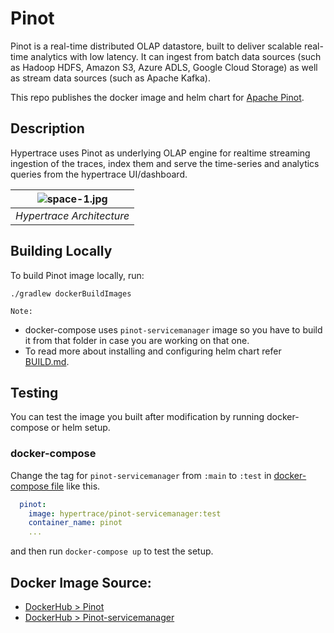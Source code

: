 # Pinot
Pinot is a real-time distributed OLAP datastore, built to deliver scalable real-time analytics with low latency. It can ingest from batch data sources (such as Hadoop HDFS, Amazon S3, Azure ADLS, Google Cloud Storage) as well as stream data sources (such as Apache Kafka). 

This repo publishes the docker image and helm chart for [Apache Pinot](https://pinot.apache.org/).

## Description
Hypertrace uses Pinot as underlying OLAP engine for realtime streaming ingestion of the traces, index them and serve the time-series and analytics queries from the hypertrace UI/dashboard.

| ![space-1.jpg](https://hypertrace-docs.s3.amazonaws.com/ht-arch.png) | 
|:--:| 
| *Hypertrace Architecture* |


## Building Locally
To build Pinot image locally, run:

```
./gradlew dockerBuildImages
```

`Note:` 
- docker-compose uses `pinot-servicemanager` image so you have to build it from that folder in case you are working on that one. 
- To read more about installing and configuring helm chart refer [BUILD.md](/BUILD.md).

## Testing
You can test the image you built after modification by running docker-compose or helm setup. 

### docker-compose
Change the tag for `pinot-servicemanager` from `:main` to `:test` in [docker-compose file](https://github.com/hypertrace/hypertrace/blob/main/docker/docker-compose.yml) like this.

```yaml
  pinot:
    image: hypertrace/pinot-servicemanager:test
    container_name: pinot
    ...
```

and then run `docker-compose up` to test the setup.



## Docker Image Source:
- [DockerHub > Pinot](https://hub.docker.com/r/hypertrace/pinot)
- [DockerHub > Pinot-servicemanager](https://hub.docker.com/r/hypertrace/pinot-servicemanager)
